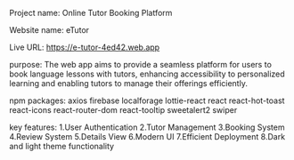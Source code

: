Project name: Online Tutor Booking Platform

Website name: eTutor

Live URL: https://e-tutor-4ed42.web.app

purpose:
The web app aims to provide a seamless platform for users to book language lessons with tutors, enhancing accessibility to personalized learning and enabling tutors to manage their offerings efficiently.

npm packages:
axios
firebase
localforage
lottie-react
react
react-hot-toast
react-icons
react-router-dom
react-tooltip
sweetalert2
swiper

key features: 
1.User Authentication
2.Tutor Management
3.Booking System
4.Review System
5.Details View
6.Modern UI
7.Efficient Deployment
8.Dark and light theme functionality